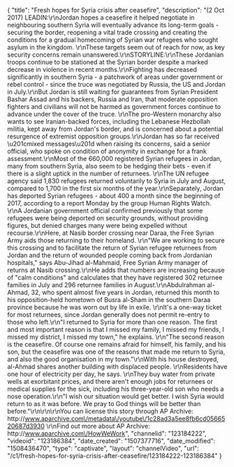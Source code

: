 {
    "title": "Fresh hopes for Syria crisis after ceasefire",
    "description": "(2 Oct 2017) LEADIN:\r\nJordan hopes a ceasefire it helped negotiate in neighbouring southern Syria will eventually advance its long-term goals - securing the border, reopening a vital trade crossing and creating the conditions for a gradual homecoming of Syrian war refugees who sought asylum in the kingdom. \r\nThese targets seem out of reach for now, as key security concerns remain unanswered.\r\nSTORYLINE:\r\nThese Jordanian troops continue to be stationed at the Syrian border despite a marked decrease in violence in recent months.\r\nFighting has decreased significantly in southern Syria - a patchwork of areas under government or rebel control - since the truce was negotiated by Russia, the US and Jordan in July.\r\nBut Jordan is still waiting for guarantees from Syrian President Bashar Assad and his backers, Russia and Iran, that moderate opposition fighters and civilians will not be harmed as government forces continue to advance under the cover of the truce. \r\nThe pro-Western monarchy also wants to see Iranian-backed forces, including the Lebanese Hezbollah militia, kept away from Jordan's border, and is concerned about a potential resurgence of extremist opposition groups.\r\nJordan has so far received \u201cmixed messages\u201d when raising its concerns, said a senior official, who spoke on condition of anonymity in exchange for a frank assessment.\r\nMost of the 660,000 registered Syrian refugees in Jordan, many from southern Syria, also seem to be hedging their bets - even if there is a slight uptick in the number of returnees. \r\nThe UN refugee agency said 1,830 refugees returned voluntarily to Syria in July and August, compared to 1,700 in the first six months of the year.\r\nSeparately, Jordan has deported Syrian refugees - about 400 a month since the beginning of 2017, according to a report Monday by the group Human Rights Watch. \r\nA Jordanian government official confirmed previously that some refugees were being deported on security grounds, without providing figures, but denied charges many were being expelled without recourse.\r\nHere, at Nasib border crossing near Daraa, the Free Syrian Army aids those returning to their homeland. \r\n\"We are working to secure this crossing and to facilitate the return of Syrian refugee returnees from Jordan and the return of wounded people coming back from Jordanian hospitals,\" says Abu-Jihad al-Mahmaid, Free Syrian Army manager of returns at Nasib crossing.\r\nHe adds that numbers are increasing because of \"calm conditions\" and calculates that they have registered 302 returnee families in July and 296 returnee families in August.\r\nAbdulrahman al-Ahmad, 32, who spent almost five years in Jordan, returned this month to his opposition-held hometown of Busra al-Sham in the southern Daraa province because he was worn out by life in exile. \r\nIt's a one-way ticket for most returnees, since Jordan generally does not permit re-entry to those who left.\r\n\"I returned to Syria for more than one reason. The first and most important reason is that I missed my family, I missed my friends, I missed my district, I missed my town,\" he explains. \r\n\"The second reason is the ceasefire. Of course one remains afraid for himself, his family, and his son, but the ceasefire was one of the reasons that made me return to Syria, and also the good organisation in my town.\"\r\nWith his house destroyed, al-Ahmad shares another building with displaced people. \r\nResidents have one hour of electricity per day, he says. \r\nThey buy water from private wells at exorbitant prices, and there aren't enough jobs for returnees or medical supplies for the sick, including his three-year-old son who needs a nose operation.\r\n\"I wish our situation would get better. I wish Syria would return to as it was before. We pray to God things will be better than before.\"\r\n\r\n\r\nYou can license this story through AP Archive: http:\/\/www.aparchive.com\/metadata\/youtube\/1c28ad3a5ee8fb6cd0566520687d3930 \r\nFind out more about AP Archive: http:\/\/www.aparchive.com\/HowWeWork",
    "channelid": "123184222",
    "videoid": "123186384",
    "date_created": "1507377716",
    "date_modified": "1508436470",
    "type": "captivate",
    "layout": "channelVideo",
    "url": "\/c1\/fresh-hopes-for-syria-crisis-after-ceasefire\/123184222-123186384"
}